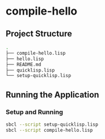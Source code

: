 # compile-hello

## Project Structure

```bash
.
├── compile-hello.lisp
├── hello.lisp
├── README.md
├── quicklisp.lisp
└── setup-quicklisp.lisp
```

## Running the Application

### Setup and Running

```bash
sbcl --script setup-quicklisp.lisp
sbcl --script compile-hello.lisp 
```
